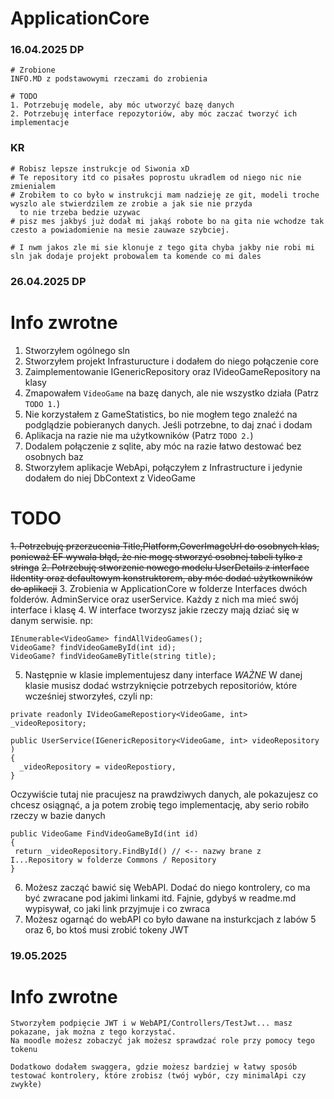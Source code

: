 # ApplicationCore

### 16.04.2025 DP

    # Zrobione
    INFO.MD z podstawowymi rzeczami do zrobienia

    # TODO
    1. Potrzebuję modele, aby móc utworzyć bazę danych
    2. Potrzebuję interface repozytoriów, aby móc zaczać tworzyć ich implementacje

### KR
    # Robisz lepsze instrukcje od Siwonia xD
    # Te repository itd co pisałes poprostu ukradlem od niego nic nie zmienialem
    # Zrobiłem to co było w instrukcji mam nadzieję ze git, modeli troche wyszlo ale stwierdzilem ze zrobie a jak sie nie przyda
      to nie trzeba bedzie uzywac
    # pisz mes jakbyś już dodał mi jakąś robote bo na gita nie wchodze tak czesto a powiadomienie na mesie zauwaze szybciej.
    
    # I nwm jakos zle mi sie klonuje z tego gita chyba jakby nie robi mi sln jak dodaje projekt probowalem ta komende co mi dales 

### 26.04.2025 DP

  # Info zwrotne

  1. Stworzyłem ogólnego sln
  2. Stworzyłem projekt Infrasturucture i dodałem do niego połączenie core
  3. Zaimplementowanie IGenericRepository oraz IVideoGameRepository na klasy
  4. Zmapowałem `VideoGame` na bazę danych, ale nie wszystko działa (Patrz `TODO 1.`)
  5. Nie korzystałem z GameStatistics, bo nie mogłem tego znaleźć na podglądzie pobieranych danych. Jeśli potrzebne, to daj znać i dodam
  6. Aplikacja na razie nie ma użytkowników (Patrz `TODO 2.`)
  7. Dodalem połączenie z sqlite, aby móc na razie łatwo destować bez osobnych baz
  8. Stworzyłem aplikacje WebApi, połączyłem z Infrastructure i jedynie dodałem do niej DbContext z VideoGame
  

  # TODO

  ~~1. Potrzebuję przerzucenia Title,Platform,CoverImageUrl do osobnych klas, ponieważ EF wywala błąd, że nie mogę stworzyć osobnej tabeli tylko z stringa~~
  ~~2. Potrzebuję stworzenie nowego modelu UserDetails z interface IIdentity<string> oraz defaultowym konstruktorem, aby móc dodać użytkowników do aplikacji~~
  3. Zrobienia w ApplicationCore w folderze Interfaces dwóch folderów. AdminService oraz userService. Każdy z nich ma mieć swój interface i klasę
  4. W interface tworzysz jakie rzeczy mają dziać się w danym serwisie. np:
  ```
  IEnumerable<VideoGame> findAllVideoGames();
  VideoGame? findVideoGameById(int id);
  VideoGame? findVideoGameByTitle(string title);
  ```
  5. Następnie w klasie implementujesz dany interface
  *WAŻNE*
  W danej klasie musisz dodać wstrzyknięcie potrzebych repositoriów, które wcześniej stworzyłeś, czyli np:
  ```
  private readonly IVideoGameRepostiory<VideoGame, int> _videoRepository;
  
  public UserService(IGenericRepository<VideoGame, int> videoRepository )
  {
    _videoRepository = videoRepostiory,
  }
  ```

 Oczywiście tutaj nie pracujesz na prawdziwych danych, ale pokazujesz co chcesz osiągnąć, a ja potem zrobię tego implementację, aby serio robiło rzeczy w bazie danych

 ```
 public VideoGame FindVideoGameById(int id)
 {
  return _videoRepository.FindById() // <-- nazwy brane z I...Repository w folderze Commons / Repository
 }
 ```
 6. Możesz zacząć bawić się WebAPI. Dodać do niego kontrolery, co ma być zwracane pod jakimi linkami itd. Fajnie, gdybyś w readme.md wypisywał, co jaki link przyjmuje i co zwraca
 7. Możesz ogarnąć do webAPI co było dawane na insturkcjach z labów 5 oraz 6, bo ktoś musi zrobić tokeny JWT
  

### 19.05.2025

  # Info zwrotne

    Stworzyłem podpięcie JWT i w WebAPI/Controllers/TestJwt... masz pokazane, jak można z tego korzystać.
    Na moodle możesz zobaczyć jak możesz sprawdzać role przy pomocy tego tokenu

    Dodatkowo dodałem swaggera, gdzie możesz bardziej w łatwy sposób testować kontrolery, które zrobisz (twój wybór, czy minimalApi czy zwykłe)